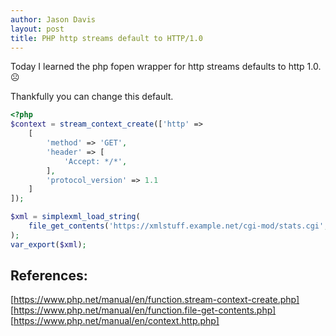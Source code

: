 ```yaml
---
author: Jason Davis
layout: post
title: PHP http streams default to HTTP/1.0
---
```


Today I learned the php fopen wrapper for http streams defaults to http 1.0. ☹

Thankfully you can change this default.

```php
<?php
$context = stream_context_create(['http' =>
    [
        'method' => 'GET',
        'header' => [
            'Accept: */*',
        ],
        'protocol_version' => 1.1
    ]
]);

$xml = simplexml_load_string(
    file_get_contents('https://xmlstuff.example.net/cgi-mod/stats.cgi', false, $context)
);
var_export($xml);
```

References:
---
[https://www.php.net/manual/en/function.stream-context-create.php]
[https://www.php.net/manual/en/function.file-get-contents.php]
[https://www.php.net/manual/en/context.http.php]
